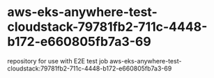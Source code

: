 # aws-eks-anywhere-test-cloudstack-79781fb2-711c-4448-b172-e660805fb7a3-69
repository for use with E2E test job aws-eks-anywhere-test-cloudstack:79781fb2-711c-4448-b172-e660805fb7a3-69
